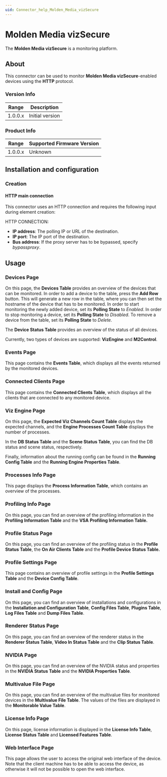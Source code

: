 ```yaml
---
uid: Connector_help_Molden_Media_vizSecure
---
```


# Molden Media vizSecure

The **Molden Media vizSecure** is a monitoring platform.

## About

This connector can be used to monitor **Molden Media vizSecure**-enabled devices using the **HTTP** protocol.

### Version Info

| **Range** | **Description** |
|------------------|-----------------|
| 1.0.0.x          | Initial version |

### Product Info

| Range | Supported Firmware Version |
|------------------|-----------------------------|
| 1.0.0.x          | Unknown                     |

## Installation and configuration

### Creation

#### HTTP main connection

This connector uses an HTTP connection and requires the following input during element creation:

HTTP CONNECTION:

- **IP address**: The polling IP or URL of the destination.
- **IP port**: The IP port of the destination.
- **Bus address**: If the proxy server has to be bypassed, specify *bypassproxy*.

## Usage

### Devices Page

On this page, the **Devices Table** provides an overview of the devices that can be monitored. In order to add a device to the table, press the **Add Row** button. This will generate a new row in the table, where you can then set the hostname of the device that has to be monitored. In order to start monitoring the newly added device, set its **Polling State** to *Enabled*. In order to stop monitoring a device, set its **Polling State** to *Disabled*. To remove a device from the table, set its **Polling State** to *Delete.*

The **Device Status Table** provides an overview of the status of all devices.

Currently, two types of devices are supported: **VizEngine** and **M2Control**.

### Events Page

This page contains the **Events Table**, which displays all the events returned by the monitored devices.

### Connected Clients Page

This page contains the **Connected Clients Table**, which displays all the clients that are connected to any monitored device.

### Viz Engine Page

On this page, the **Expected Viz Channels Count Table** displays the expected channels, and the **Engine Processes Count Table** displays the number of processes.

In the **DB Status Table** and the **Scene Status Table**, you can find the DB status and scene status, respectively.

Finally, information about the running config can be found in the **Running Config Table** and the **Running Engine Properties Table**.

### Processes Info Page

This page displays the **Process Information Table**, which contains an overview of the processes.

### Profiling Info Page

On this page, you can find an overview of the profiling information in the **Profiling Information Table** and the **VSA** **Profiling Information Table.**

### Profile Status Page

On this page, you can find an overview of the profiling status in the **Profile Status Table**, the **On Air Clients Table** and the **Profile Device Status Table.**

### Profile Settings Page

This page contains an overview of profile settings in the **Profile Settings Table** and the **Device Config Table**.

### Install and Config Page

On this page, you can find an overview of installations and configurations in the **Installation and Configuration Table**, **Config Files Table**, **Plugins Table**, **Log Files Table** and **Dump Files Table**.

### Renderer Status Page

On this page, you can find an overview of the renderer status in the **Renderer Status Table**, **Video In Status Table** and the **Clip Status Table**.

### NVIDIA Page

On this page, you can find an overview of the NVIDIA status and properties in the **NVIDIA Status Table** and the **NVIDIA Properties Table**.

### Multivalue File Page

On this page, you can find an overview of the multivalue files for monitored devices in the **Multivalue File Table**. The values of the files are displayed in the **Monitorable Value Table**.

### License Info Page

On this page, license information is displayed in the **License Info Table**, **License Status Table** and **Licensed Features Table**.

### Web Interface Page

This page allows the user to access the original web interface of the device. Note that the client machine has to be able to access the device, as otherwise it will not be possible to open the web interface.
